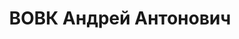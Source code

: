 ---
title: ВОВК Андрей Антонович
description: '1899 р., м. Миргород Полтавської обл., українець, із селян, освіта початкова.
  Проживав у м. Миргород. Завідувач їдальнею воєнторгу.

  Заарештований 14 вересня 1937 р. Засуджений Верховним Судом СРСР 10 грудня 1937
  р. за ст. ст. 54-1 “а”, 54-8, 54-11 КК УРСР до розстрілу з конфіскацією майна. Вирок
  виконано 10 грудня 1937 р. у м. Харків.

  Реабілітований Верховним Судом СРСР 24 грудня 1957 р.'
---